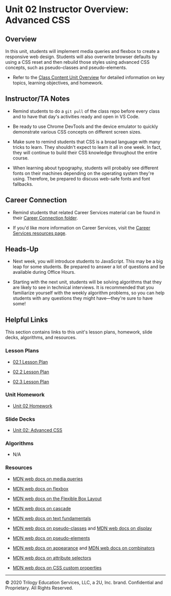 # Unit 02 Instructor Overview: Advanced CSS

## Overview

In this unit, students will implement media queries and flexbox to create a responsive web design. Students will also overwrite browser defaults by using a CSS reset and then rebuild those styles using advanced CSS concepts, such as pseudo-classes and pseudo-elements.

  * Refer to the [Class Content Unit Overview](../../../01-Class-Content/02-Advanced-CSS/README.md) for detailed information on key topics, learning objectives, and homework.

## Instructor/TA Notes

* Remind students to do a `git pull` of the class repo before every class and to have that day's activities ready and open in VS Code. 

* Be ready to use Chrome DevTools and the device emulator to quickly demonstrate various CSS concepts on different screen sizes.

* Make sure to remind students that CSS is a broad language with many tricks to learn. They shouldn't expect to learn it all in one week. In fact, they will continue to build their CSS knowledge throughout the entire course.

* When learning about typography, students will probably see different fonts on their machines depending on the operating system they're using. Therefore, be prepared to discuss web-safe fonts and font fallbacks.

## Career Connection

* Remind students that related Career Services material can be found in their [Career Connection folder](../../../01-Class-Content/02-Advanced-CSS/04-Career-Connection/CAREER-CONNECTION.md).

* If you'd like more information on Career Services, visit the [Career Services resources page](http://bit.ly/CodingCS).

## Heads-Up

* Next week, you will introduce students to JavaScript. This may be a big leap for some students. Be prepared to answer a lot of questions and be available during Office Hours. 

* Starting with the next unit, students will be solving algorithms that they are likely to see in technical interviews. It is recommended that you familiarize yourself with the weekly algorithm problems, so you can help students with any questions they might have&mdash;they're sure to have some!

## Helpful Links

This section contains links to this unit's lesson plans, homework, slide decks, algorithms, and resources.

### Lesson Plans

  * [02.1 Lesson Plan](01-Day_Responsive-Design/02.1-LESSON-PLAN.md)

  * [02.2 Lesson Plan](02-Day_Pseudo-Resets/02.2-LESSON-PLAN.md)
  
  * [02.3 Lesson Plan](03-Day_CodePen-Mini-Project/02.3-LESSON-PLAN.md)

### Unit Homework

  * [Unit 02 Homework](../../../01-Class-Content/02-Advanced-CSS/02-Homework)

### Slide Decks

  * [Unit 02: Advanced CSS](https://docs.google.com/presentation/d/1ZQE4ze6uHbYu-M-oQ3UBfqTkCGfhHU6ZhLDL8rN-3fg/edit?usp=sharing)

### Algorithms

  * N/A

### Resources

  * [MDN web docs on media queries](https://developer.mozilla.org/en-US/docs/Web/CSS/Media_Queries/Using_media_queries)

  * [MDN web docs on flexbox](https://developer.mozilla.org/en-US/docs/Web/CSS/CSS_Flexible_Box_Layout/Basic_Concepts_of_Flexbox)

  * [MDN web docs on the Flexible Box Layout](https://developer.mozilla.org/en-US/docs/Web/CSS/CSS_Flexible_Box_Layout)

  * [MDN web docs on cascade](https://developer.mozilla.org/en-US/docs/Learn/CSS/Building_blocks/Cascade_and_inheritance)

  * [MDN web docs on text fundamentals](https://developer.mozilla.org/en-US/docs/Learn/CSS/Styling_text/Fundamentals)

  * [MDN web docs on pseudo-classes](https://developer.mozilla.org/en-US/docs/Web/CSS/Pseudo-classes) and [MDN web docs on display](https://developer.mozilla.org/en-US/docs/Web/CSS/display)

  * [MDN web docs on pseudo-elements](https://developer.mozilla.org/en-US/docs/Web/CSS/Pseudo-elements)

  * [MDN web docs on appearance](https://developer.mozilla.org/en-US/docs/Web/CSS/appearance) and [MDN web docs on combinators](https://developer.mozilla.org/en-US/docs/Learn/CSS/Building_blocks/Selectors/Combinators)

  * [MDN web docs on attribute selectors](https://developer.mozilla.org/en-US/docs/Web/CSS/Attribute_selectors)

  * [MDN web docs on CSS custom properties](https://developer.mozilla.org/en-US/docs/Web/CSS/Using_CSS_custom_properties)

---
© 2020 Trilogy Education Services, LLC, a 2U, Inc. brand. Confidential and Proprietary. All Rights Reserved.

